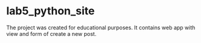 # lab5_python_site
The project was created for educational purposes. It contains web app with view and form of create a new post.
